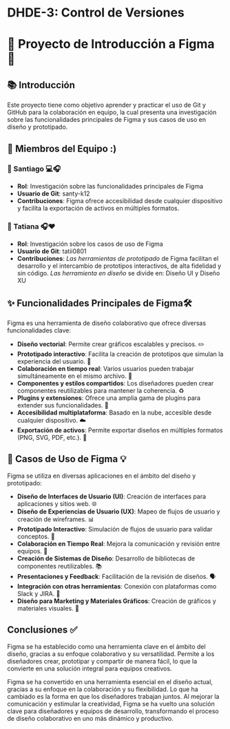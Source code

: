 # DHDE-3: Control de Versiones

# 🌟 Proyecto de Introducción a Figma 🌟

## 📚 Introducción
Este proyecto tiene como objetivo aprender y practicar el uso de Git y GitHub para la colaboración en equipo, la cual presenta una investigación sobre las funcionalidades principales de Figma y sus casos de uso en diseño y prototipado.


## 👥 Miembros del Equipo :)

### 🌟 Santiago 💻​🎧​
- **Rol**: Investigación sobre las funcionalidades principales de Figma
- **Usuario de Git**: santy-k12
- **Contribuciones**: Figma ofrece accesibilidad desde cualquier dispositivo y facilita la exportación de activos en múltiples formatos. 

### 🌟 Tatiana 🎧​❤️​
- **Rol**: Investigación sobre los casos de uso de Figma
- **Usuario de Git**: tatii0801
- **Contribuciones**: _Las herramientas de prototipado_ de Figma facilitan el desarrollo y el intercambio de prototipos interactivos, de alta fidelidad y sin código. _Las herramienta en diseño_ se divide en: Diseño UI y Diseño XU

## ✨ Funcionalidades Principales de Figma🛠️

Figma es una herramienta de diseño colaborativo que ofrece diversas funcionalidades clave:

- **Diseño vectorial**: Permite crear gráficos escalables y precisos. ✏️
- **Prototipado interactivo**: Facilita la creación de prototipos que simulan la experiencia del usuario. 📱
- **Colaboración en tiempo real**: Varios usuarios pueden trabajar simultáneamente en el mismo archivo. 👥
- **Componentes y estilos compartidos**: Los diseñadores pueden crear componentes reutilizables para mantener la coherencia. ♻️
- **Plugins y extensiones**: Ofrece una amplia gama de plugins para extender sus funcionalidades. 🔌
- **Accesibilidad multiplataforma**: Basado en la nube, accesible desde cualquier dispositivo. ☁️
- **Exportación de activos**: Permite exportar diseños en múltiples formatos (PNG, SVG, PDF, etc.). 📂

## 🎨 Casos de Uso de Figma 💡

Figma se utiliza en diversas aplicaciones en el ámbito del diseño y prototipado:

- **Diseño de Interfaces de Usuario (UI)**: Creación de interfaces para aplicaciones y sitios web. 🌐
- **Diseño de Experiencias de Usuario (UX)**: Mapeo de flujos de usuario y creación de wireframes. 📊
- **Prototipado Interactivo**: Simulación de flujos de usuario para validar conceptos. 🔄
- **Colaboración en Tiempo Real**: Mejora la comunicación y revisión entre equipos. 🤝
- **Creación de Sistemas de Diseño**: Desarrollo de bibliotecas de componentes reutilizables. 📚
- **Presentaciones y Feedback**: Facilitación de la revisión de diseños. 🗣️
- **Integración con otras herramientas**: Conexión con plataformas como Slack y JIRA. 🔗
- **Diseño para Marketing y Materiales Gráficos**: Creación de gráficos y materiales visuales. 🎉

## Conclusiones ✅

Figma se ha establecido como una herramienta clave en el ámbito del diseño, gracias a su enfoque colaborativo y su versatilidad. Permite a los diseñadores crear, prototipar y compartir de manera fácil, lo que la convierte en una solución integral para equipos creativos.

Figma se ha convertido en una herramienta esencial en el diseño actual, gracias a su enfoque en la colaboración y su flexibilidad. Lo que ha cambiado es la forma en que los diseñadores trabajan juntos. Al mejorar la comunicación y estimular la creatividad, Figma se ha vuelto una solución clave para diseñadores y equipos de desarrollo, transformando el proceso de diseño colaborativo en uno más dinámico y productivo.

